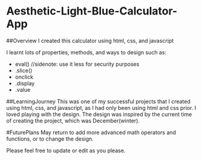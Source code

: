 # Aesthetic-Light-Blue-Calculator-App

##Overview
I created this calculator using html, css, and javascript

I learnt lots of properties, methods, and ways to design such as:
  - eval()   //sidenote: use it less for security purposes
  - .slice()
  - onclick
  - .display
  - .value

##LearningJourney
This was one of my successful projects that I created using html, css, and javascript, as I had only been using html and css prior. I loved playing with the design. The design was inspired by the current time of creating the project, which was December(winter). 

#FuturePlans
May return to add more advanced math operators and functions, or to change the design.

Please feel free to update or edit as you please.
